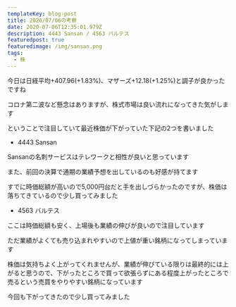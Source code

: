 ```yaml
---
templateKey: blog-post
title: 2020/07/06の考察
date: 2020-07-06T12:35:01.979Z
description: 4443 Sansan / 4563 バルテス
featuredpost: true
featuredimage: /img/sansan.png
tags:
  - 株
---
```

今日は日経平均+407.96(+1.83%)、マザーズ+12.18(+1.25%)と調子が良かったですね

コロナ第二波など懸念はありますが、株式市場は良い流れになってきた気がします

ということで注目していて最近株価が下がっていた下記の2つを書いました

* 4443 Sansan

Sansanの名刺サービスはテレワークと相性が良いと思っています

また、前回の決算で通期の業績予想を出しているのも好感が持てます

すでに時価総額が高いので5,000円台だと手を出しづらかったのですが、株価は落ちてきているので少し買ってみました

* 4563 バルテス

ここは時価総額も安く、上場後も業績の伸びが良いので注目しています

ただ業績がよくても売り込まれやすいので上値が重い銘柄になってしまっています

株価は気持ちよく上がってくれませんが、業績が伸びている限りは最終的には上がると思うので、下がったところで買って欲張らずにある程度上がったところで売るという売買をやりやすい銘柄になっています

今回も下がってきたので少し買ってみました